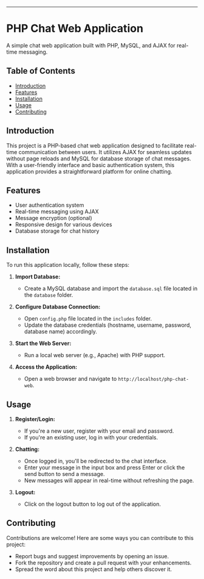 
---

# PHP Chat Web Application

A simple chat web application built with PHP, MySQL, and AJAX for real-time messaging.

## Table of Contents

- [Introduction](#introduction)
- [Features](#features)
- [Installation](#installation)
- [Usage](#usage)
- [Contributing](#contributing)

## Introduction

This project is a PHP-based chat web application designed to facilitate real-time communication between users. It utilizes AJAX for seamless updates without page reloads and MySQL for database storage of chat messages. With a user-friendly interface and basic authentication system, this application provides a straightforward platform for online chatting.

## Features

- User authentication system
- Real-time messaging using AJAX
- Message encryption (optional)
- Responsive design for various devices
- Database storage for chat history

## Installation

To run this application locally, follow these steps:



1. **Import Database:**
   - Create a MySQL database and import the `database.sql` file located in the `database` folder.

2. **Configure Database Connection:**
   - Open `config.php` file located in the `includes` folder.
   - Update the database credentials (hostname, username, password, database name) accordingly.

3. **Start the Web Server:**
   - Run a local web server (e.g., Apache) with PHP support.

4. **Access the Application:**
   - Open a web browser and navigate to `http://localhost/php-chat-web`.

## Usage

1. **Register/Login:**
   - If you're a new user, register with your email and password.
   - If you're an existing user, log in with your credentials.

2. **Chatting:**
   - Once logged in, you'll be redirected to the chat interface.
   - Enter your message in the input box and press Enter or click the send button to send a message.
   - New messages will appear in real-time without refreshing the page.

3. **Logout:**
   - Click on the logout button to log out of the application.

## Contributing

Contributions are welcome! Here are some ways you can contribute to this project:

- Report bugs and suggest improvements by opening an issue.
- Fork the repository and create a pull request with your enhancements.
- Spread the word about this project and help others discover it.

